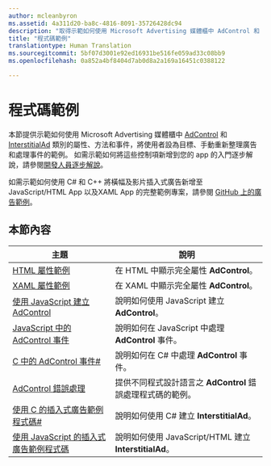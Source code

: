 ```yaml
---
author: mcleanbyron
ms.assetid: 4a311d20-ba8c-4816-8091-35726428dc94
description: "取得示範如何使用 Microsoft Advertising 媒體櫃中 AdControl 和 InterstitialAd 類別的屬性、方法和事件的其他範例。"
title: "程式碼範例"
translationtype: Human Translation
ms.sourcegitcommit: 5bf07d3001e92ed16931be516fe059ad33c08bb9
ms.openlocfilehash: 0a852a4bf8404d7ab0d8a2a169a16451c0388122

---
```


# 程式碼範例




本節提供示範如何使用 Microsoft Advertising 媒體櫃中 [AdControl](https://msdn.microsoft.com/library/windows/apps/microsoft.advertising.winrt.ui.adcontrol.aspx) 和 [InterstitialAd](https://msdn.microsoft.com/library/windows/apps/microsoft.advertising.winrt.ui.interstitialad.aspx) 類別的屬性、方法和事件，將使用者設為目標、手動重新整理廣告和處理事件的範例。 如需示範如何將這些控制項新增到您的 app 的入門逐步解說，請參閱[開發人員逐步解說](developer-walkthroughs.md)。

如需示範如何使用 C# 和 C++ 將橫幅及影片插入式廣告新增至 JavaScript/HTML App 以及XAML App 的完整範例專案，請參閱 [GitHub 上的廣告範例](http://aka.ms/githubads)。

## 本節內容

|  主題    | 說明 |               
|----------|-------|
| [HTML 屬性範例](html-properties-example.md)     | 在 HTML 中顯示完全屬性 **AdControl**。        |
| [XAML 屬性範例](xaml-properties-example.md)     | 在 XAML 中顯示完全屬性 **AdControl**。        |
| [使用 JavaScript 建立 AdControl](create-an-adcontrol-in-javascript.md)     | 說明如何使用 JavaScript 建立 **AdControl**。        |
| [JavaScript 中的 AdControl 事件](adcontrol-events-in-javascript.md)     | 說明如何在 JavaScript 中處理 **AdControl** 事件。       |
| [C 中的 AdControl 事件#](adcontrol-events-in-c.md)     | 說明如何在 C# 中處理 **AdControl** 事件。       |
| [AdControl 錯誤處理](adcontrol-error-handling.md)     | 提供不同程式設計語言之 **AdControl** 錯誤處理程式碼的範例。        |
| [使用 C 的插入式廣告範例程式碼#](interstitial-ad-sample-code-in-c.md)   | 說明如何使用 C# 建立 <strong>InterstitialAd</strong>。        |
| [使用 JavaScript 的插入式廣告範例程式碼](interstitial-ad-sample-code-in-javascript.md)       | 說明如何使用 JavaScript/HTML 建立 <strong>InterstitialAd</strong>。        |



 

 

 



<!--HONumber=Aug16_HO3-->


